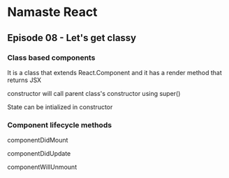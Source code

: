 # Namaste React

## Episode 08 - Let's get classy

### Class based components
It is a class that extends React.Component and it has a render method that returns JSX


constructor will call parent class's constructor using super()


State can be intialized in constructor


### Component lifecycle methods
componentDidMount

componentDidUpdate

componentWillUnmount
